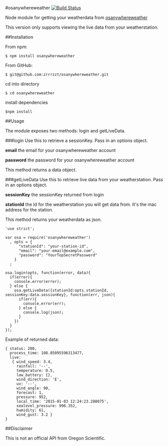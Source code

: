 #osanywhereweather [![Build Status](https://travis-ci.org/zrrrzzt/osanywhereweather.svg?branch=master)](https://travis-ci.org/zrrrzzt/osanywhereweather)

Node module for getting your weatherdata from [osanywhereweather](http://www.osanywhereweather.com/)

This version only supports viewing the live data from your weatherstation.

##Installation

From npm:

```
$ npm install osanywhereweather
```

From GitHub:

```
$ git@github.com:zrrrzzt/osanywhereweather.git
```

cd into directory

```
$ cd osanywhereweather
```

install dependencies

```
$npm install
```

##Usage

The module exposes two methods: login and getLiveData.

###login
Use this to retrieve a sessionKey. Pass in an options object.

**email** the email for your osanywhereweather account

**password** the password for your osanywhereweather account

This method returns a data object.

###getLiveData
Use this to retrieve live data from your weatherstation. Pass in an options object.

**sessionKey** the sessionKey returned from login

**stationId** the Id for the weatherstation you will get data from. It's the mac address for the station.

This method returns your weatherdata as json.

```
'use strict';

var osa = require('osanywhereweather')
  , opts = {
      "stationId": "your-station-id",
      "email": "your-email@example.com",
      "password": "YourTopSecretPassword"
    }
  ;

osa.login(opts, function(error, data){
  if(error){
    console.error(error);
  } else {
    osa.getLiveData({stationId:opts.stationId, sessionKey:data.sessionKey}, function(err, json){
      if(err){
        console.error(err);
      } else {
        console.log(json);
      }
    })
  }
});
```

Example of returned data:

```
{ status: 200,
  process_time: 108.85095596313477,
  live:
   { wind_speed: 3.4,
     rainfall: '--',
     temperature: 0.5,
     low_battery: {},
     wind_direction: 'E',
     uv: '--',
     wind_angle: 90,
     forecast: 1,
     pressure: 952,
     local_time: '2015-01-03 12:24:23.288075',
     sealevel_pressure: 996.352,
     humidity: 61,
     wind_gust: 3.2 }
}
```

##Disclaimer

This is not an official API from Oregon Scientific.